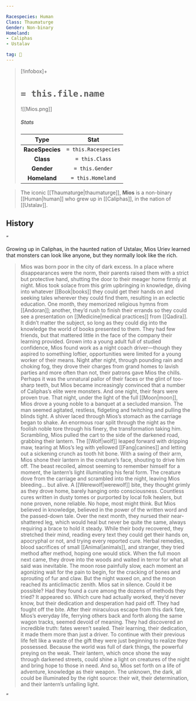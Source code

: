 ```yaml
---

Racespecies: Human
Class: Thaumaturge
Gender: Non-binary
Homeland:
- Caliphas
- Ustalav

tag: 👤️
---
```


> [!infobox]+
> #  `= this.file.name`
> ![[Mios.png]]
> ##### Stats
> Type | Stat |
> :---: |:---:|
> **RaceSpecies** | `= this.Racespecies` |
> **Class** | `= this.Class` |
> **Gender** | `= this.Gender` |
> **Homeland** | `= this.Homeland` |



> The iconic [[Thaumaturge|thaumaturge]], **Mios** is a non-binary [[Human|human]] who grew up in [[Caliphas]], in the nation of [[Ustalav]].


## History



“

Growing up in Caliphas, in the haunted nation of Ustalav, Mios Uriev learned that monsters can look like anyone, but they normally look like the rich.
> Mios was born poor in the city of dark excess. In a place where disappearances were the norm, their parents raised them with a strict but protective hand, shutting the door to their meager home firmly at night. Mios took solace from this grim upbringing in knowledge, diving into whatever [[Book|books]] they could get their hands on and seeking tales wherever they could find them, resulting in an eclectic education. One month, they memorized religious hymns from [[Andoran]]; another, they’d rush to finish their errands so they could see a presentation on [[Medicine|medical practices]] from [[Qadira]]. It didn’t matter the subject, so long as they could dig into the knowledge the world of books presented to them. They had few friends, but that mattered little in the face of the company their learning provided.
> Grown into a young adult full of studied confidence, Mios found work as a night coach driver—though they aspired to something loftier, opportunities were limited for a young worker of their means. Night after night, through pounding rain and choking fog, they drove their charges from grand homes to lavish parties and more often than not, their patrons gave Mios the chills. Perhaps it was the unnatural pallor of their faces or the glint of too-sharp teeth, but Mios became increasingly convinced that a number of Caliphas’s elite were monsters. And one night, their fears were proven true.
> That night, under the light of the full [[Moon|moon]], Mios drove a young noble to a banquet at a secluded mansion. The man seemed agitated, restless, fidgeting and twitching and pulling the blinds tight. A shiver laced through Mios’s stomach as the carriage began to shake. An enormous roar split through the night as the foolish noble tore through his finery, the transformation taking him. Scrambling, Mios pulled the cart to the side of the darkened road, grabbing their lantern.
> The [[Wolf|wolf]] leaped forward with dripping maw, tearing at Mios’s leg with yellowed [[Fang|canines]] and letting out a sickening crunch as tooth hit bone. With a swing of their arm, Mios shone their lantern in the creature’s face, shouting to drive him off. The beast recoiled, almost seeming to remember himself for a moment, the lantern’s light illuminating his feral form. The creature dove from the carriage and scrambled into the night, leaving Mios bleeding... but alive.
> A [[Werewolf|werewolf]] bite, they thought grimly as they drove home, barely hanging onto consciousness. Countless cures written in dusty tomes or purported by local folk healers, but none proven, none reliable. No hope, most might think. But Mios believed in knowledge, believed in the power of the written word and the passed-down tale. Over the next month, they nursed their near-shattered leg, which would heal but never be quite the same, always requiring a brace to hold it steady. While their body recovered, they stretched their mind, reading every text they could get their hands on, apocryphal or not, and trying every reported cure. Herbal remedies, blood sacrifices of small [[Animal|animals]], and stranger, they tried method after method, hoping one would stick. When the full moon next came, they drove into the woods and waited in terror for what all said was inevitable. The moon rose painfully slow, each moment an agonizing wait for the pain to begin, for the cracking of bones and sprouting of fur and claw. But the night waxed on, and the moon reached its anticlimactic zenith. Mios sat in silence. Could it be possible? Had they found a cure among the dozens of methods they tried? It appeared so. Which cure had actually worked, they’d never know, but their dedication and desperation had paid off. They had fought off the bite.
> After their miraculous escape from this dark fate, Mios’s everyday life, ferrying others back and forth along the same wagon tracks, seemed devoid of meaning. They had discovered an incredible truth: fates weren’t sealed. Their learning, their dedication, it made them more than just a driver. To continue with their previous life felt like a waste of the gift they were just beginning to realize they possessed. Because the world was full of dark things, the powerful preying on the weak. Their lantern, which once shone the way through darkened streets, could shine a light on creatures of the night and bring hope to those in need.
> And so, Mios set forth on a life of adventure, knowledge as their weapon. The unknown, the dark, all could be illuminated by the right source: their wit, their determination, and their lantern’s unfailing light.


”
> 








